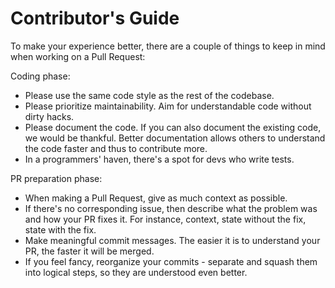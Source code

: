 # Contributor's Guide

To make your experience better, there are a couple of things to keep in mind when working on a Pull Request: 

Coding phase:
* Please use the same code style as the rest of the codebase. 
* Please prioritize maintainability. Aim for understandable code without dirty hacks.
* Please document the code. If you can also document the existing code, we would be thankful. Better documentation allows others to understand the code faster and thus to contribute more.
* In a programmers' haven, there's a spot for devs who write tests.

PR preparation phase:
* When making a Pull Request, give as much context as possible. 
* If there's no corresponding issue, then describe what the problem was and how your PR fixes it. For instance, context, state without the fix, state with the fix. 
* Make meaningful commit messages. The easier it is to understand your PR, the faster it will be merged.
* If you feel fancy, reorganize your commits - separate and squash them into logical steps, so they are understood even better.
